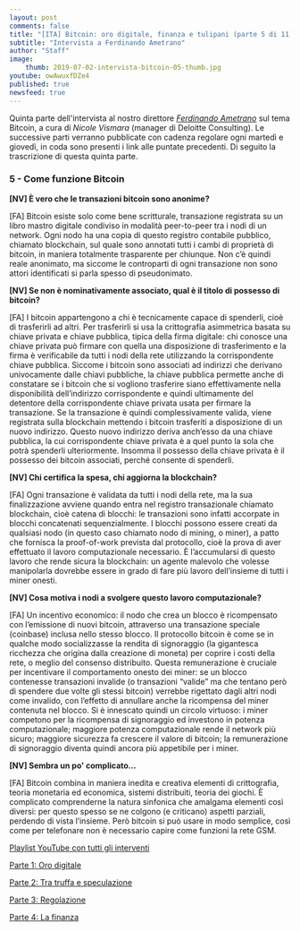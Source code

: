 ```yaml
---
layout: post
comments: false
title: "[ITA] Bitcoin: oro digitale, finanza e tulipani (parte 5 di 11)"
subtitle: "Intervista a Ferdinando Ametrano"
author: "Staff"
image:
    thumb: 2019-07-02-intervista-bitcoin-05-thumb.jpg
youtube: owAwuxfDZe4
published: true
newsfeed: true
---
```


Quinta parte dell'intervista al nostro direttore
[*Ferdinando Ametrano*](https://www.ametrano.net)
sul tema Bitcoin,
a cura di *Nicole Vismara* (manager di Deloitte Consulting).
Le successive parti verranno pubblicate con cadenza regolare
ogni martedì e giovedì, in coda sono presenti i link alle puntate precedenti.
Di seguito la trascrizione di questa quinta parte.

### 5 - Come funzione Bitcoin

**[NV] È vero che le transazioni bitcoin sono anonime?**

[FA] Bitcoin esiste solo come bene scritturale, transazione registrata su un libro mastro digitale condiviso in modalità peer-to-peer tra i nodi di un network. Ogni nodo ha una copia di questo registro contabile pubblico, chiamato blockchain, sul quale sono annotati tutti i cambi di proprietà di bitcoin, in maniera totalmente trasparente per chiunque. Non c’è quindi reale anonimato, ma siccome le controparti di ogni transazione non sono attori identificati si parla spesso di pseudonimato.

**[NV] Se non è nominativamente associato, qual è il titolo di possesso di bitcoin?**

[FA] I bitcoin appartengono a chi è tecnicamente capace di spenderli, cioè di trasferirli ad altri. Per trasferirli si usa la crittografia asimmetrica basata su chiave privata e chiave pubblica, tipica della firma digitale: chi conosce una chiave privata può firmare con quella una disposizione di trasferimento e la firma è verificabile da tutti i nodi della rete utilizzando la corrispondente chiave pubblica. Siccome i bitcoin sono associati ad indirizzi che derivano univocamente dalle chiavi pubbliche, la chiave pubblica permette anche di constatare se i bitcoin che si vogliono trasferire siano effettivamente nella disponibilità dell’indirizzo corrispondente e quindi ultimamente del detentore della corrispondente chiave privata usata per firmare la transazione. Se la transazione è quindi complessivamente valida, viene registrata sulla blockchain mettendo i bitcoin trasferiti a disposizione di un nuovo indirizzo. Questo nuovo indirizzo deriva anch’esso da una chiave pubblica, la cui corrispondente chiave privata è a quel punto la sola che potrà spenderli ulteriormente. Insomma il possesso della chiave privata è il possesso dei bitcoin associati, perché consente di spenderli.

**[NV] Chi certifica la spesa, chi aggiorna la blockchain?**

[FA] Ogni transazione è validata da tutti i nodi della rete, ma la sua finalizzazione avviene quando entra nel registro transazionale chiamato blockchain, cioè catena di blocchi: le transazioni sono infatti accorpate in blocchi concatenati sequenzialmente. I blocchi possono essere creati da qualsiasi nodo (in questo caso chiamato nodo di mining, o miner), a patto che fornisca la proof-of-work prevista dal protocollo, cioè la prova di aver effettuato il lavoro computazionale necessario. È l’accumularsi di questo lavoro che rende sicura la blockchain: un agente malevolo che volesse manipolarla dovrebbe essere in grado di fare più lavoro dell’insieme di tutti i miner onesti.

**[NV] Cosa motiva i nodi a svolgere questo lavoro computazionale?**

[FA] Un incentivo economico: il nodo che crea un blocco è ricompensato con l’emissione di nuovi bitcoin, attraverso una transazione speciale (coinbase) inclusa nello stesso blocco. Il protocollo bitcoin è come se in qualche modo socializzasse la rendita di signoraggio (la gigantesca ricchezza che origina dalla creazione di moneta) per coprire i costi della rete, o meglio del consenso distribuito. Questa remunerazione è cruciale per incentivare il comportamento onesto dei miner: se un blocco contenesse transazioni invalide (o transazioni “valide” ma che tentano però di spendere due volte gli stessi bitcoin) verrebbe rigettato dagli altri nodi come invalido, con l’effetto di annullare anche la ricompensa del miner contenuta nel blocco. Si è innescato quindi un circolo virtuoso: i miner competono per la ricompensa di signoraggio ed investono in potenza computazionale; maggiore potenza computazionale rende il network più sicuro; maggiore sicurezza fa crescere il valore di bitcoin; la remunerazione di signoraggio diventa quindi ancora più appetibile per i miner.

**[NV] Sembra un po' complicato...**

[FA] Bitcoin combina in maniera inedita e creativa elementi di crittografia, teoria monetaria ed economica, sistemi distribuiti, teoria dei giochi. È complicato comprenderne la natura sinfonica che amalgama elementi così diversi: per questo spesso se ne colgono (e criticano) aspetti parziali, perdendo di vista l’insieme. Però bitcoin si può usare in modo semplice, così come per telefonare non è necessario capire come funzioni la rete GSM.


[Playlist YouTube con tutti gli interventi](https://www.youtube.com/playlist?list=PLTLa2tRY91LKw5CrWIFFeIws08Sr7q-jC)

[Parte 1: Oro digitale](https://dgi.io/2019/06/17/intervista-bitcoin-01.html)

[Parte 2: Tra truffa e speculazione](https://dgi.io/2019/06/20/intervista-bitcoin-02.html)

[Parte 3: Regolazione](https://dgi.io/2019/06/25/intervista-bitcoin-03.html)

[Parte 4: La finanza](https://dgi.io/2019/06/27/intervista-bitcoin-04.html)

